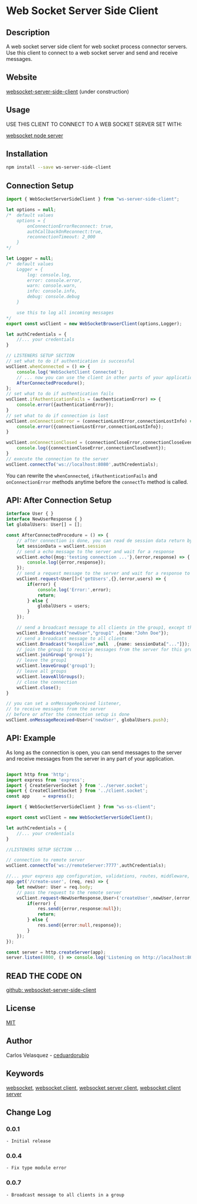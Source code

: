 # Web Socket Server Side Client

## Description
A web socket server side client for web socket process connector servers. Use this client to connect to a web socket server and send and receive messages.
## Website
[websocket-server-side-client](https://ceduardorubio.github.io/websocketserversideclient/) (under construction)
## Usage
USE THIS CLIENT TO CONNECT TO A WEB SOCKET SERVER SET WITH:

[websocket node server](https://www.npmjs.com/package/ws-node-server)

## Installation
```bash
npm install --save ws-server-side-client
```
## Connection Setup
```typescript
import { WebSocketServerSideClient } from "ws-server-side-client";

let options = null;
/*  default values
    options = {
        onConnectionErrorReconnect: true,
        authCallbackOnReconnect:true,
        reconnectionTimeout: 2_000
    }
*/

let Logger = null;
/*  default values
    Logger = {
        log: console.log,
        error: console.error,
        warn: console.warn,
        info: console.info,
        debug: console.debug
    }

    use this to log all incoming messages
*/
export const wsClient = new WebSocketBrowserClient(options,Logger);

let authCredentials = {
    //... your credentials
}

// LISTENERS SETUP SECTION
// set what to do if authentication is successful
wsClient.whenConnected = () => {
    console.log('WebSocketClient Connected');
    // ... now you can use the client in other parts of your application
    AfterConnectedProcedure();
};
// set what to do if authentication fails
wsClient.ifAuthenticationFails = (authenticationError) => {
    console.error({authenticationError});
}
// set what to do if connection is lost
wsClient.onConnectionError = (connectionLostError,connectionLostInfo) => {
    console.error({connectionLostError,connectionLostInfo});    
}

wsClient.onConnectionClosed = (connectionCloseError,connectionCloseEvent) => {
    console.log({connectionCloseError,connectionCloseEvent});
}
// execute the connection to the server
wsClient.connectTo('ws://localhost:8080',authCredentials);
```
You can rewrite the `whenConnected`, `ifAuthenticationFails` and `onConnectionError` methods anytime before the `connectTo` method is called.
## API: After Connection Setup
```typescript
interface User { }
interface NewUserResponse { }
let globalUsers: User[] = [];

const AfterConnectedProcedure = () => {
    // after connection is done, you can read de session data return by the server
    let sessionData = wsClient.session
    // send a echo message to the server and wait for a response
    wsClient.echo({msg:'testing connection ...'},(error,response) => {
        console.log({error,response});
    });
    // send a request message to the server and wait for a response to get an array of users
    wsClient.request<User[]>('getUsers',{},(error,users) => {
        if(error) {
            console.log('Error:',error);
            return;
        } else {
            globalUsers = users;
        }
    });

    // send a broadcast message to all clients in the group1, except the sender, no matter the group the sender is in 
    wsClient.Broadcast("newUser","group1" ,{name:"John Doe"});
    // send a broadcast message to all clients 
    wsClient.Broadcast("keepAlive",null  ,{name: sessionData["..."]});
    // join the group1 to receive messages from the server for this group
    wsClient.joinGroup('group1');
    // leave the group1
    wsClient.leaveGroup('group1');
    // leave all groups
    wsClient.leaveAllGroups();
    // close the connection
    wsClient.close();
}

// you can set a onMessageReceived listener, 
// to receive messages from the server 
// before or after the connection setup is done
wsClient.onMessageReceived<User>('newUser', globalUsers.push);
```

## API: Example
As long as the connection is open, you can send messages to the server and receive messages from the server in any part of your application.
```typescript

import http from 'http';
import express from 'express';
import { CreateServerSocket } from '../server.socket';
import { CreateClientSocket } from '../client.socket';
const app     = express();

import { WebSocketServerSideClient } from "ws-ss-client";

export const wsClient = new WebSocketServerSideClient();

let authCredentials = {
    //... your credentials
}

//LISTENERS SETUP SECTION ...

// connection to remote server
wsClient.connectTo('ws://remoteServer:7777',authCredentials);

//... your express app configuration, validations, routes, middleware, etc
app.get('/create-user', (req, res) => {
    let newUser: User = req.body;
    // pass the request to the remote server
    wsClient.request<NewUserResponse,User>('createUser',newUser,(error,response:NewUserResponse) => {
        if(error) {
            res.send({error,response:null});
            return;
        } else {
            res.send({error:null,response});
        }
    });
});

const server = http.createServer(app);
server.listen(8000, () => console.log('Listening on http://localhost:8000'));

```


## READ THE CODE ON

[github: websocket-server-side-client](https://github.com/ceduardorubio/websocket-server-side-client)

## License

[MIT](LICENSE)

## Author

Carlos Velasquez - [ceduardorubio](https://github.com/ceduardorubio)

## Keywords

[websocket](https://www.npmjs.com/search?q=keywords:web%20socket), [websocket client](https://www.npmjs.com/search?q=keywords:websocket%20client), [websocket server client](https://www.npmjs.com/search?q=keywords:websocket%server%20client), [websocket client server](https://www.npmjs.com/search?q=keywords:websocket%20client%20server)

## Change Log

### 0.0.1
    - Initial release
### 0.0.4
    - Fix type module error
### 0.0.7
    - Broadcast message to all clients in a group
